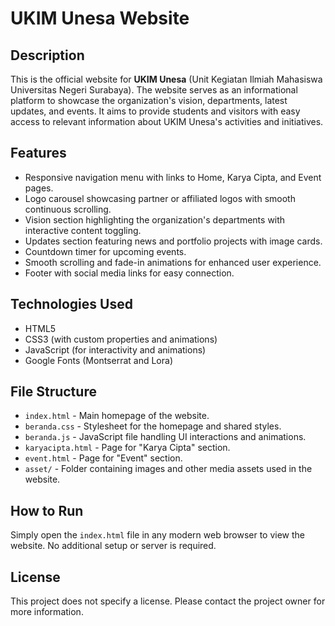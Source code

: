 # UKIM Unesa Website

## Description
This is the official website for **UKIM Unesa** (Unit Kegiatan Ilmiah Mahasiswa Universitas Negeri Surabaya). The website serves as an informational platform to showcase the organization's vision, departments, latest updates, and events. It aims to provide students and visitors with easy access to relevant information about UKIM Unesa's activities and initiatives.

## Features
- Responsive navigation menu with links to Home, Karya Cipta, and Event pages.
- Logo carousel showcasing partner or affiliated logos with smooth continuous scrolling.
- Vision section highlighting the organization's departments with interactive content toggling.
- Updates section featuring news and portfolio projects with image cards.
- Countdown timer for upcoming events.
- Smooth scrolling and fade-in animations for enhanced user experience.
- Footer with social media links for easy connection.

## Technologies Used
- HTML5
- CSS3 (with custom properties and animations)
- JavaScript (for interactivity and animations)
- Google Fonts (Montserrat and Lora)

## File Structure
- `index.html` - Main homepage of the website.
- `beranda.css` - Stylesheet for the homepage and shared styles.
- `beranda.js` - JavaScript file handling UI interactions and animations.
- `karyacipta.html` - Page for "Karya Cipta" section.
- `event.html` - Page for "Event" section.
- `asset/` - Folder containing images and other media assets used in the website.

## How to Run
Simply open the `index.html` file in any modern web browser to view the website. No additional setup or server is required.

## License
This project does not specify a license. Please contact the project owner for more information.
